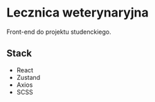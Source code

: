 # Lecznica weterynaryjna

Front-end do projektu studenckiego.

## Stack
- React
- Zustand
- Axios
- SCSS
